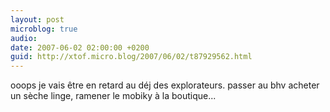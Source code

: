 ```yaml
---
layout: post
microblog: true
audio: 
date: 2007-06-02 02:00:00 +0200
guid: http://xtof.micro.blog/2007/06/02/t87929562.html
---
```

ooops je vais être en retard au déj des explorateurs. passer au bhv acheter un sèche linge, ramener le mobiky à la boutique...
